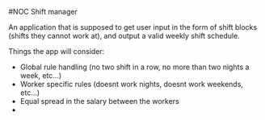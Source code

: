 #NOC Shift manager

An application that is supposed to get user input in the form of shift blocks (shifts they cannot work at),
and output a valid weekly shift schedule.

Things the app will consider:
* Global rule handling (no two shift in a row, no more than two nights a week, etc...)
* Worker specific rules (doesnt work nights, doesnt work weekends, etc...)
* Equal spread in the salary between the workers
* 